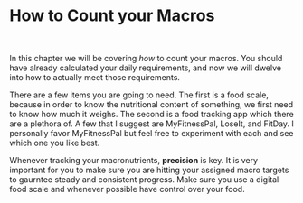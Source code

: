 # How to Count your Macros

<br>

In this chapter we will be covering *how* to count your macros. You should have already calculated your daily requirements, and now we will dwelve into how to actually meet those requirements.

There are a few items you are going to need. The first is a food scale, because in order to know the nutritional content of something, we first need to know how much it weighs. The second is a food tracking app which there are a plethora of. A few that I suggest are MyFitnessPal, LoseIt, and FitDay. I personally favor MyFitnessPal but feel free to experiment with each and see which one you like best.

Whenever tracking your macronutrients, **precision** is key. It is very important for you to make sure you are hitting your assigned macro targets to gaurntee steady and consistent progress. Make sure you use a digital food scale and whenever possible have control over your food.
